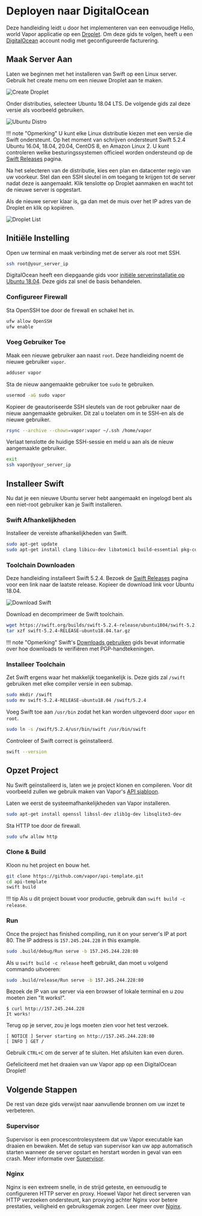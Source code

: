 # Deployen naar DigitalOcean

Deze handleiding leidt u door het implementeren van een eenvoudige Hello, world Vapor applicatie op een [Droplet](https://www.digitalocean.com/products/droplets/). Om deze gids te volgen, heeft u een [DigitalOcean](https://www.digitalocean.com) account nodig met geconfigureerde facturering.

## Maak Server Aan

Laten we beginnen met het installeren van Swift op een Linux server. Gebruik het create menu om een nieuwe Droplet aan te maken.

![Create Droplet](../images/digital-ocean-create-droplet.png)

Onder distributies, selecteer Ubuntu 18.04 LTS. De volgende gids zal deze versie als voorbeeld gebruiken.

![Ubuntu Distro](../images/digital-ocean-distributions-ubuntu.png)

!!! note  "Opmerking"
	U kunt elke Linux distributie kiezen met een versie die Swift ondersteunt. Op het moment van schrijven ondersteunt Swift 5.2.4 Ubuntu 16.04, 18.04, 20.04, CentOS 8, en Amazon Linux 2. U kunt controleren welke besturingssystemen officieel worden ondersteund op de [Swift Releases](https://swift.org/download/#releases) pagina.

Na het selecteren van de distributie, kies een plan en datacenter regio van uw voorkeur. Stel dan een SSH sleutel in om toegang te krijgen tot de server nadat deze is aangemaakt. Klik tenslotte op Droplet aanmaken en wacht tot de nieuwe server is opgestart.

Als de nieuwe server klaar is, ga dan met de muis over het IP adres van de Droplet en klik op kopiëren.

![Droplet List](../images/digital-ocean-droplet-list.png)

## Initiële Instelling

Open uw terminal en maak verbinding met de server als root met SSH.

```sh
ssh root@your_server_ip
```

DigitalOcean heeft een diepgaande gids voor [initiële serverinstallatie op Ubuntu 18.04](https://www.digitalocean.com/community/tutorials/initial-server-setup-with-ubuntu-18-04). Deze gids zal snel de basis behandelen.

### Configureer Firewall

Sta OpenSSH toe door de firewall en schakel het in.

```sh
ufw allow OpenSSH
ufw enable
```

### Voeg Gebruiker Toe

Maak een nieuwe gebruiker aan naast `root`. Deze handleiding noemt de nieuwe gebruiker `vapor`.

```sh
adduser vapor
```

Sta de nieuw aangemaakte gebruiker toe `sudo` te gebruiken.

```sh
usermod -aG sudo vapor
```

Kopieer de geautoriseerde SSH sleutels van de root gebruiker naar de nieuw aangemaakte gebruiker. Dit zal u toelaten om in te SSH-en als de nieuwe gebruiker.

```sh
rsync --archive --chown=vapor:vapor ~/.ssh /home/vapor
```

Verlaat tenslotte de huidige SSH-sessie en meld u aan als de nieuw aangemaakte gebruiker. 

```sh
exit
ssh vapor@your_server_ip
```

## Installeer Swift

Nu dat je een nieuwe Ubuntu server hebt aangemaakt en ingelogd bent als een niet-root gebruiker kan je Swift installeren. 

### Swift Afhankelijkheden

Installeer de vereiste afhankelijkheden van Swift.

```sh
sudo apt-get update
sudo apt-get install clang libicu-dev libatomic1 build-essential pkg-config
```

### Toolchain Downloaden

Deze handleiding installeert Swift 5.2.4. Bezoek de [Swift Releases](https://swift.org/download/#releases) pagina voor een link naar de laatste release. Kopieer de download link voor Ubuntu 18.04.

![Download Swift](../images/swift-download-ubuntu-copy-link.png)

Download en decomprimeer de Swift toolchain.

```sh
wget https://swift.org/builds/swift-5.2.4-release/ubuntu1804/swift-5.2.4-RELEASE/swift-5.2.4-RELEASE-ubuntu18.04.tar.gz
tar xzf swift-5.2.4-RELEASE-ubuntu18.04.tar.gz
```

!!! note "Opmerking"
	Swift's [Downloads gebruiken](https://swift.org/download/#using-downloads) gids bevat informatie over hoe downloads te verifiëren met PGP-handtekeningen.

### Installeer Toolchain

Zet Swift ergens waar het makkelijk toegankelijk is. Deze gids zal `/swift` gebruiken met elke compiler versie in een submap. 

```sh
sudo mkdir /swift
sudo mv swift-5.2.4-RELEASE-ubuntu18.04 /swift/5.2.4
```

Voeg Swift toe aan `/usr/bin` zodat het kan worden uitgevoerd door `vapor` en `root`.

```sh
sudo ln -s /swift/5.2.4/usr/bin/swift /usr/bin/swift
```

Controleer of Swift correct is geïnstalleerd.

```sh
swift --version
```

## Opzet Project

Nu Swift geïnstalleerd is, laten we je project klonen en compileren. Voor dit voorbeeld zullen we gebruik maken van Vapor's [API sjabloon](https://github.com/vapor/api-template/).

Laten we eerst de systeemafhankelijkheden van Vapor installeren.

```sh
sudo apt-get install openssl libssl-dev zlib1g-dev libsqlite3-dev
```

Sta HTTP toe door de firewall.

```sh
sudo ufw allow http
```

### Clone & Build

Kloon nu het project en bouw het.

```sh
git clone https://github.com/vapor/api-template.git
cd api-template
swift build
```

!!! tip
	Als u dit project bouwt voor productie, gebruik dan `swift build -c release`.

### Run

Once the project has finished compiling, run it on your server's IP at port 80. The IP address is `157.245.244.228` in this example.

```sh
sudo .build/debug/Run serve -b 157.245.244.228:80
```

Als u `swift build -c release` heeft gebruikt, dan moet u volgend commando uitvoeren:
```sh
sudo .build/release/Run serve -b 157.245.244.228:80
```

Bezoek de IP van uw server via een browser of lokale terminal en u zou moeten zien "It works!".
```
$ curl http://157.245.244.228
It works!
```

Terug op je server, zou je logs moeten zien voor het test verzoek.

```
[ NOTICE ] Server starting on http://157.245.244.228:80
[ INFO ] GET /
```

Gebruik `CTRL+C` om de server af te sluiten. Het afsluiten kan even duren.

Gefeliciteerd met het draaien van uw Vapor app op een DigitalOcean Droplet!

## Volgende Stappen

De rest van deze gids verwijst naar aanvullende bronnen om uw inzet te verbeteren. 

### Supervisor

Supervisor is een procescontrolesysteem dat uw Vapor executable kan draaien en bewaken. Met de setup van supervisor kan uw app automatisch starten wanneer de server opstart en herstart worden in geval van een crash. Meer informatie over [Supervisor](../deploy/supervisor.md).

### Nginx

Nginx is een extreem snelle, in de strijd geteste, en eenvoudig te configureren HTTP server en proxy. Hoewel Vapor het direct serveren van HTTP verzoeken ondersteunt, kan proxying achter Nginx voor betere prestaties, veiligheid en gebruiksgemak zorgen. Leer meer over [Nginx](../deploy/nginx.md).

